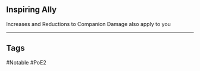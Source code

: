 ## Inspiring Ally
Increases and Reductions to Companion Damage also apply to you

---
## Tags
#Notable
#PoE2
